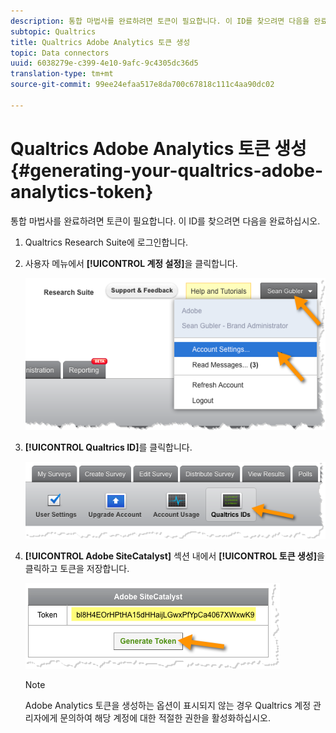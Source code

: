 ```yaml
---
description: 통합 마법사를 완료하려면 토큰이 필요합니다. 이 ID를 찾으려면 다음을 완료하십시오.
subtopic: Qualtrics
title: Qualtrics Adobe Analytics 토큰 생성
topic: Data connectors
uuid: 6038279e-c399-4e10-9afc-9c4305dc36d5
translation-type: tm+mt
source-git-commit: 99ee24efaa517e8da700c67818c111c4aa90dc02

---
```



# Qualtrics Adobe Analytics 토큰 생성{#generating-your-qualtrics-adobe-analytics-token}

통합 마법사를 완료하려면 토큰이 필요합니다. 이 ID를 찾으려면 다음을 완료하십시오.

1. Qualtrics Research Suite에 로그인합니다.
1. 사용자 메뉴에서 **[!UICONTROL 계정 설정]**&#x200B;을 클릭합니다.

   ![](assets/qualtrics-token-1.png)

1. **[!UICONTROL Qualtrics ID]**&#x200B;를 클릭합니다.

   ![](assets/qualtrics-token-2.png)

1. **[!UICONTROL Adobe SiteCatalyst]** 섹션 내에서 **[!UICONTROL 토큰 생성]**&#x200B;을 클릭하고 토큰을 저장합니다.

   ![](assets/qualtrics-token-3.png)

   >[!NOTE]
   >
   >Adobe Analytics 토큰을 생성하는 옵션이 표시되지 않는 경우 Qualtrics 계정 관리자에게 문의하여 해당 계정에 대한 적절한 권한을 활성화하십시오.

